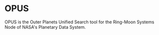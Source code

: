 # OPUS

OPUS is the Outer Planets Unified Search tool for the Ring-Moon Systems Node of NASA's Planetary Data System.
